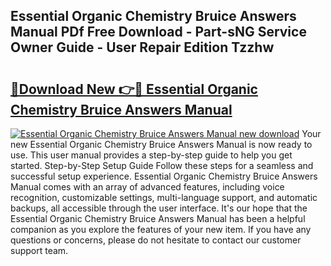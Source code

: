 ## Essential Organic Chemistry Bruice Answers Manual PDf Free Download - Part-sNG Service Owner Guide - User Repair Edition Tzzhw

# <h2><a href="http://bc46136.oget.top/?id=Essential+Organic+Chemistry+Bruice+Answers+Manual">🔗Download New 👉🔴 Essential Organic Chemistry Bruice Answers Manual</a></h2>

[![Essential Organic Chemistry Bruice Answers Manual new download](https://i.imgur.com/5g1atiW.png)](http://bc46136.oget.top/?id=Essential+Organic+Chemistry+Bruice+Answers+Manual)
Your new Essential Organic Chemistry Bruice Answers Manual is now ready to use. This user manual provides a step-by-step guide to help you get started. Step-by-Step Setup Guide Follow these steps for a seamless and successful setup experience. Essential Organic Chemistry Bruice Answers Manual comes with an array of advanced features, including voice recognition, customizable settings, multi-language support, and automatic backups, all accessible through the user interface. It's our hope that the Essential Organic Chemistry Bruice Answers Manual has been a helpful companion as you explore the features of your new item. If you have any questions or concerns, please do not hesitate to contact our customer support team.
